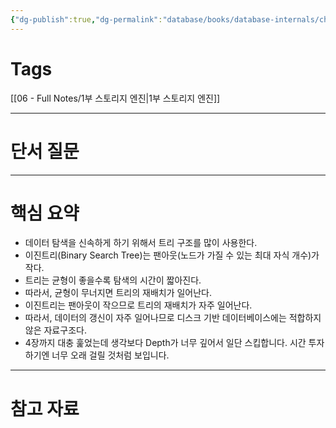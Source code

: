 ```yaml
---
{"dg-publish":true,"dg-permalink":"database/books/database-internals/chapter02","permalink":"/database/books/database-internals/chapter02/","dgPassFrontmatter":true}
---
```


# Tags
[[06 - Full Notes/1부 스토리지 엔진\|1부 스토리지 엔진]]

---
# 단서 질문

---
# 핵심 요약
- 데이터 탐색을 신속하게 하기 위해서 트리 구조를 많이 사용한다.
- 이진트리(Binary Search Tree)는 팬아웃(노드가 가질 수 있는 최대 자식 개수)가 작다.
- 트리는 균형이 좋을수록 탐색의 시간이 짧아진다.
- 따라서, 균형이 무너지면 트리의 재배치가 일어난다.
- 이진트리는 팬아웃이 작으므로 트리의 재배치가 자주 일어난다.
- 따라서, 데이터의 갱신이 자주 일어나므로 디스크 기반 데이터베이스에는 적합하지 않은 자료구조다.
- 4장까지 대충 훑었는데 생각보다 Depth가 너무 깊어서 일단 스킵합니다. 시간 투자하기엔 너무 오래 걸릴 것처럼 보입니다.
---
# 참고 자료






